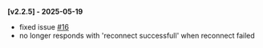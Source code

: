 **[v2.2.5] - 2025-05-19**

- fixed issue [#16](https://github.com/objz/CommandBridge/issues/16)
- no longer responds with 'reconnect successfull' when reconnect failed


